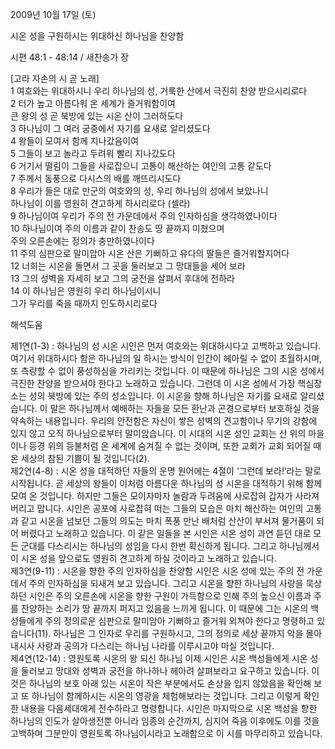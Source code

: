 2009년 10월 17일 (토)

시온 성을 구원하시는 위대하신 하나님을 찬양함



시편 48:1 - 48:14 / 새찬송가  장


[고라 자손의 시 곧 노래]  
1 여호와는 위대하시니 우리 하나님의 성, 거룩한 산에서 극진히 찬양 받으시리로다   
2 터가 높고 아름다워 온 세계가 즐거워함이여  
큰 왕의 성 곧 북방에 있는 시온 산이 그러하도다   
3 하나님이 그 여러 궁중에서 자기를 요새로 알리셨도다    
4 왕들이 모여서 함께 지나갔음이여   
5 그들이 보고 놀라고 두려워 빨리 지나갔도다   
6 거기서 떨림이 그들을 사로잡으니 고통이 해산하는 여인의 고통 같도다   
7 주께서 동풍으로 다시스의 배를 깨뜨리시도다   
8 우리가 들은 대로 만군의 여호와의 성, 우리 하나님의 성에서 보았나니  
하나님이 이를 영원히 견고하게 하시리로다 (셀라)    
9 하나님이여 우리가 주의 전 가운데에서 주의 인자하심을 생각하였나이다   
10 하나님이여 주의 이름과 같이 찬송도 땅 끝까지 미쳤으며  
주의 오른손에는 정의가 충만하였나이다   
11 주의 심판으로 말미암아 시온 산은 기뻐하고 유다의 딸들은 즐거워할지어다    
12 너희는 시온을 돌면서 그 곳을 둘러보고 그 망대들을 세어 보라   
13 그의 성벽을 자세히 보고 그의 궁전을 살펴서 후대에 전하라   
14 이 하나님은 영원히 우리 하나님이시니  
그가 우리를 죽을 때까지 인도하시리로다

해석도움





제1연(1-3) : 하나님의 성 시온 시인은 먼저 여호와는 위대하시다고 고백하고 있습니다. 여기서 위대하시다 함은 하나님의 일 하시는 방식이 인간이 헤아릴 수 없이 초월하시며, 또 측량할 수 없이 풍성하심을 가리키는 것입니다. 이 때문에 하나님은 그의 시온 성에서 극진한 찬양을 받으셔야 한다고 노래하고 있습니다. 그런데 이 시온 성에서 가장 핵심장소는 성의 북방에 있는 주의 성소입니다. 이 시온을 향해 하나님은 자기를 요새로 알리셨습니다. 이 말은 하나님께서 예배하는 자들을 모든 환난과 곤경으로부터 보호하실 것을 약속하는 내용입니다. 우리의 안전함은 자신이 쌓은 성벽의 견고함이나 무기의 강함에 있지 않고 오직 하나님으로부터 말미암습니다. 이 시대의 시온 성인 교회는 산 위의 마을이나 등경 위의 등불처럼 온 세계에 숨겨질 수 없는 것이며, 또한 교회가 교회 되어질 때 온 세상의 참된 기쁨이 될 것입니다(2).     
제2연(4-8) : 시온 성을 대적하던 자들의 운명 원어에는 4절이 ‘그런데 보라!’라는 말로 시작됩니다. 곧 세상의 왕들이 이처럼 아름다운 하나님의 성 시온을 대적하기 위해 함께 모여 온 것입니다. 하지만 그들은 모이자마자 놀람과 두려움에 사로잡혀 갑자가 사라져 버리고 맙니다. 시인은 공포에 사로잡혀 떠는 그들의 모습은 마치 해산하는 여인의 고통과 같고 시온을 넘보던 그들의 의도는 마치 폭풍 만난 배처럼 산산이 부서져 물거품이 되어 버렸다고 노래하고 있습니다. 이 같은 일들을 본 시인은 시온 성이 과연 듣던 대로 모든 군대를 다스리시는 하나님의 성임을 다시 한번 확신하게 됩니다. 그리고 하나님께서 이 시온 성을 앞으로도 영원히 견고하게 하실 것이라고 노래하고 있습니다.      
제3연(9-11) : 시온을 향한 주의 인자하심을 찬양함 시인은 시온 성에 있는 주의 전 가운데서 주의 인자하심을 되새겨 보고 있습니다. 그리고 시온을 향한 하나님의 사랑을 묵상하던 시인은 주의 오른손에 시온을 향한 구원이 가득함으로 인해 주의 높으신 이름과 주를 찬양하는 소리가 땅 끝까지 퍼지고 있음을 느끼게 됩니다. 이 때문에 그는 시온의 백성들에게 주의 정의로운 심판으로 말미암아 기뻐하고 즐거워 외쳐야 한다고 명령하고 있습니다(11). 하나님은 그 인자로 우리를 구원하시고, 그의 정의로 세상 끝까지 악을 몰아내시사 사랑과 공의가 다스리는 하나님 나라를 이루시고야 마실 것입니다.     
제4연(12-14) : 영원토록 시온의 왕 되신 하나님  이제 시인은 시온 백성들에게 시온 성을 둘러보고 망대와 성벽과 궁전을 하나하나 헤아려 살펴보라고 요구하고 있습니다. 이것은 하나님의 보호 아래 있는 시온이 작은 부분에서도 손상을 입지 않았음을 확인해 보고 또 하나님이 함께하시는 시온의 영광을 체험해보라는 것입니다. 그리고 이렇게 확인한 내용을 다음세대에게 전수하라고 명령합니다. 시인은 마지막으로 시온 백성을 향한 하나님의 인도가 살아생전뿐 아니라 임종의 순간까지, 심지어 죽음 이후에도 이를 것을 고백하며 그분만이 영원토록 하나님이시라고 노래함으로 이 시를 마무리하고 있습니다.